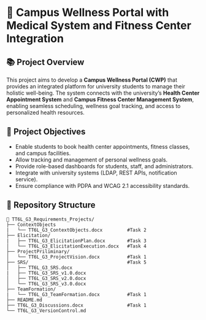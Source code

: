 # 🏥 Campus Wellness Portal with Medical System and Fitness Center Integration

## 📚 Project Overview

This project aims to develop a **Campus Wellness Portal (CWP)** that provides an integrated platform for university students to manage their holistic well-being. The system connects with the university’s **Health Center Appointment System** and **Campus Fitness Center Management System**, enabling seamless scheduling, wellness goal tracking, and access to personalized health resources.

## 🎯 Project Objectives

- Enable students to book health center appointments, fitness classes, and campus facilities.
- Allow tracking and management of personal wellness goals.
- Provide role-based dashboards for students, staff, and administrators.
- Integrate with university systems (LDAP, REST APIs, notification service).
- Ensure compliance with PDPA and WCAG 2.1 accessibility standards.

## 📂 Repository Structure

```plaintext
📁 TT6L_G3_Requirements_Projects/
├── ContextObjects
|   └── TT6L_G3_ContextObjects.docx         #Task 2
├── Elicitation/
|   ├── TT6L_G3_ElicitationPlan.docx        #Task 3
│   └── TT6L_G3_ElicitationExecution.docx   #Task 4
├── ProjectPriliminary/
│   └── TT6L_G3_ProjectVision.docx          #Task 1
├── SRS/                                    #Task 5
│   ├── TT6L_G3_SRS.docx
|   ├── TT6L_G3_SRS_v1.0.docx
│   ├── TT6L_G3_SRS_v2.0.docx
│   └── TT6L_G3_SRS_v3.0.docx
├── TeamFormation/
|   └── TT6L_G3_TeamFormation.docx          #Task 1
├── README.md
├── TT6L_G3_Discussions.docx                #Task 1
└── TT6L_G3_VersionControl.md
